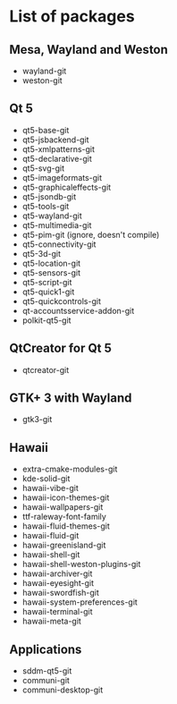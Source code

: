 # List of packages

## Mesa, Wayland and Weston

* wayland-git
* weston-git

## Qt 5

* qt5-base-git
* qt5-jsbackend-git
* qt5-xmlpatterns-git
* qt5-declarative-git
* qt5-svg-git
* qt5-imageformats-git
* qt5-graphicaleffects-git
* qt5-jsondb-git
* qt5-tools-git
* qt5-wayland-git
* qt5-multimedia-git
* qt5-pim-git (ignore, doesn't compile)
* qt5-connectivity-git
* qt5-3d-git
* qt5-location-git
* qt5-sensors-git
* qt5-script-git
* qt5-quick1-git
* qt5-quickcontrols-git
* qt-accountsservice-addon-git
* polkit-qt5-git

## QtCreator for Qt 5

* qtcreator-git

## GTK+ 3 with Wayland

* gtk3-git

## Hawaii

* extra-cmake-modules-git
* kde-solid-git
* hawaii-vibe-git
* hawaii-icon-themes-git
* hawaii-wallpapers-git
* ttf-raleway-font-family
* hawaii-fluid-themes-git
* hawaii-fluid-git
* hawaii-greenisland-git
* hawaii-shell-git
* hawaii-shell-weston-plugins-git
* hawaii-archiver-git
* hawaii-eyesight-git
* hawaii-swordfish-git
* hawaii-system-preferences-git
* hawaii-terminal-git
* hawaii-meta-git

## Applications

* sddm-qt5-git
* communi-git
* communi-desktop-git
